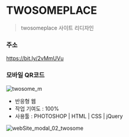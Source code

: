 # TWOSOMEPLACE
> twosomeplace 사이트 리디자인

### 주소
https://bit.ly/2vMmUVu
### 모바일 QR코드
![twosome_m](https://user-images.githubusercontent.com/63491326/117539959-d8b77380-b047-11eb-8ae3-bc555f579efa.png)

- 반응형 웹
- 작업 기여도 : 100%
- 사용툴 : PHOTOSHOP  |  HTML  |  CSS  |  jQuery


![webSite_modal_02_twosome](https://user-images.githubusercontent.com/63491326/117539983-fa185f80-b047-11eb-9b7d-283f11f806f0.png)
